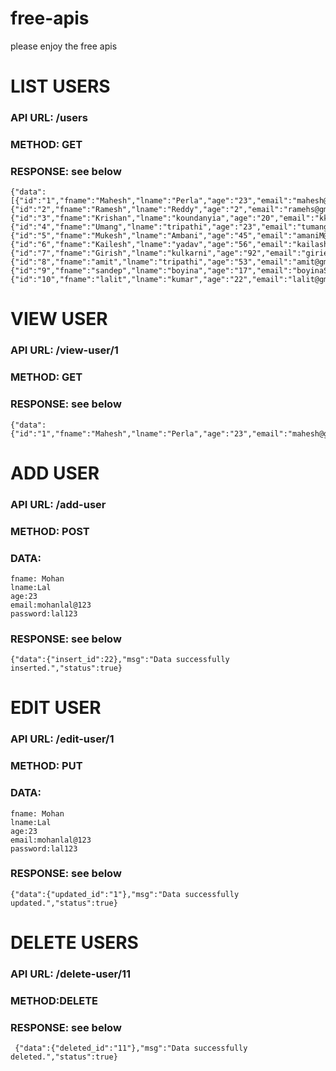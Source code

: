 # free-apis
please enjoy the free apis

# LIST USERS
### API URL:   /users
### METHOD: GET
### RESPONSE: see below
```
{"data":[{"id":"1","fname":"Mahesh","lname":"Perla","age":"23","email":"mahesh@gmail.com","password":"mahesh213"},{"id":"2","fname":"Ramesh","lname":"Reddy","age":"2","email":"ramehs@gmail.com","password":"ramehs143"},{"id":"3","fname":"Krishan","lname":"koundanyia","age":"20","email":"kkr@gmail.com","password":"kk3213"},{"id":"4","fname":"Umang","lname":"tripathi","age":"23","email":"tumang@gmail.com","password":"tumang3613"},{"id":"5","fname":"Mukesh","lname":"Ambani","age":"45","email":"amaniM@gmail.com","password":"amaniM213"},{"id":"6","fname":"Kailesh","lname":"yadav","age":"56","email":"kailash@gmail.com","password":"kailash@#"},{"id":"7","fname":"Girish","lname":"kulkarni","age":"92","email":"giriesh@gmail.com","password":"kulkarni098"},{"id":"8","fname":"amit","lname":"tripathi","age":"53","email":"amit@gmail.com","password":"amit12"},{"id":"9","fname":"sandep","lname":"boyina","age":"17","email":"boyinaS@gmail.com","password":"bbbs9643"},{"id":"10","fname":"lalit","lname":"kumar","age":"22","email":"lalit@gmail.com","password":"lalit45"}],"msg":"","status":true}
```

# VIEW USER
### API URL:   /view-user/1
### METHOD: GET
### RESPONSE: see below
```
{"data":{"id":"1","fname":"Mahesh","lname":"Perla","age":"23","email":"mahesh@gmail.com","password":"mahesh213"},"msg":"","status":true}
```


# ADD USER
### API URL:   /add-user
### METHOD: POST
### DATA:
```
fname: Mohan
lname:Lal
age:23
email:mohanlal@123
password:lal123
```
### RESPONSE: see below
```
{"data":{"insert_id":22},"msg":"Data successfully inserted.","status":true}
```

# EDIT USER
### API URL:   /edit-user/1
### METHOD: PUT
### DATA:
```
fname: Mohan
lname:Lal
age:23
email:mohanlal@123
password:lal123
```
### RESPONSE: see below
``` {"data":{"updated_id":"1"},"msg":"Data successfully updated.","status":true} ```

# DELETE USERS
### API URL:   /delete-user/11
### METHOD:DELETE
### RESPONSE: see below
``` {"data":{"deleted_id":"11"},"msg":"Data successfully deleted.","status":true}```


